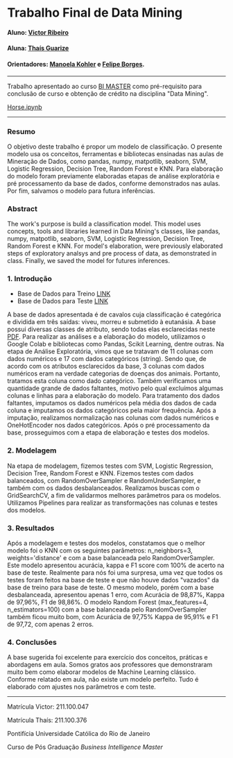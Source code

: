 <!-- antes de enviar a versão final, solicitamos que todos os comentários, colocados para orientação ao aluno, sejam removidos do arquivo -->
# Trabalho Final de Data Mining

#### Aluno: [Victor Ribeiro](https://github.com/victorgrrtj)
#### Aluna: [Thaís Guarize](https://github.com/victorgrrtj)
#### Orientadores: [Manoela Kohler](https://github.com/manoelakohler) e [Felipe Borges](https://github.com/link_do_github).

---

Trabalho apresentado ao curso [BI MASTER](https://ica.puc-rio.ai/bi-master) como pré-requisito para conclusão de curso e obtenção de crédito na disciplina "Data Mining".

[Horse.ipynb](https://github.com/victorgrrtj/dmwork/blob/main/Horse.ipynb)

---

### Resumo

<!-- trocar o texto abaixo pelo resumo do trabalho, em português -->

O objetivo deste trabalho é propor um modelo de classificação. O presente modelo usa os conceitos, ferramentas e bibliotecas ensinadas nas aulas de Mineração de Dados, como pandas, numpy, matpotlib, seaborn, SVM, Logistic Regression, Decision Tree, Random Forest e KNN. Para elaboração do modelo foram previamente elaboradas etapas de análise exploratória e pré processamento da base de dados, conforme demonstrados nas aulas. Por fim, salvamos o modelo para futura inferências.

### Abstract <!-- Opcional! Caso não aplicável, remover esta seção -->

<!-- trocar o texto abaixo pelo resumo do trabalho, em inglês -->

The work's purpose is build a classification model. This model uses concepts, tools and libraries learned in Data Mining's classes, like pandas, numpy, matpotlib, seaborn, SVM, Logistic Regression, Decision Tree, Random Forest e KNN. For model's elaboration, were previously elaborated steps of exploratory analsys and pre process of data, as demonstrated in class. Finally, we saved the model for futures inferences.

### 1. Introdução

- Base de Dados para Treino [LINK](https://github.com/victorgrrtj/dmwork/blob/main/horsetrain.csv)
- Base de Dados para Teste [LINK](https://github.com/victorgrrtj/dmwork/blob/main/horsetest.csv)

A base de dados apresentada é de cavalos cuja classificação é categórica e dividida em três saídas: viveu, morreu e submetido à eutanásia. A base possui diversas classes de atributo, sendo todas elas esclarecidas neste [PDF](https://github.com/victorgrrtj/dmwork/blob/main/DataDict.pdf).
Para realizar as análises e a elaboração do modelo, utilizamos o Google Colab e bibliotecas como Pandas, Scikit Learning, dentre outras.
Na etapa de Análise Exploratória, vimos que se tratavam de 11 colunas com dados numéricos e 17 com dados categóricos (string). Sendo que, de acordo com os atributos esclarecidos da base, 3 colunas com dados numéricos eram na verdade categorias de doenças dos animais. Portanto, tratamos esta coluna como dado categórico. Também verificamos uma quantidade grande de dados faltantes, motivo pelo qual excluímos algumas colunas e linhas para a elaboração do modelo. Para tratamento dos dados faltantes, imputamos os dados numéricos pela média dos dados de cada coluna e imputamos os dados categóricos pela maior frequência. Após a imputação, realizamos normalização nas colunas com dados numéricos e OneHotEncoder nos dados categóricos.
Após o pré processamento da base, prosseguimos com a etapa de elaboração e testes dos modelos.

### 2. Modelagem

Na etapa de modelagem, fizemos testes com SVM, Logistic Regression, Decision Tree, Random Forest e KNN. Fizemos testes com dados balanceados, com RandomOverSampler e RandomUnderSampler, e também com os dados desbalanceados. Realizamos buscas com o GridSearchCV, a fim de validarmos melhores parâmetros para os modelos. Utilizamos Pipelines para realizar as transformações nas colunas e testes dos modelos.

### 3. Resultados

Após a modelagem e testes dos modelos, constatamos que o melhor modelo foi o KNN com os seguintes parâmetros: n_neighbors=3, weights='distance' e com a base balanceada pelo RandomOverSampler. Este modelo apresentou acurácia, kappa e F1 score com 100% de acerto na base de teste. Realmente para nós foi uma surpresa, uma vez que todos os testes foram feitos na base de teste e que não houve dados "vazados" da base de treino para base de teste. O mesmo modelo, porém com a base desbalanceada, apresentou apenas 1 erro, com Acurácia de 98,87%, Kappa de 97,96%, F1 de 98,86%.
O modelo Random Forest (max_features=4, n_estimators=100) com a base balanceada pelo RandomOverSampler também ficou muito bom, com Acurácia de 97,75% Kappa de 95,91% e F1 de 97,72, com apenas 2 erros.

### 4. Conclusões

A base sugerida foi excelente para exercício dos conceitos, práticas e abordagens em aula. Somos gratos aos professores que demonstraram muito bem como elaborar modelos de Machine Learning clássico. Conforme relatado em aula, não existe um modelo perfeito. Tudo é elaborado com ajustes nos parâmetros e com teste. 

---

Matrícula Victor: 211.100.047

Matrícula Thaís: 211.100.376

Pontifícia Universidade Católica do Rio de Janeiro

Curso de Pós Graduação *Business Intelligence Master*
